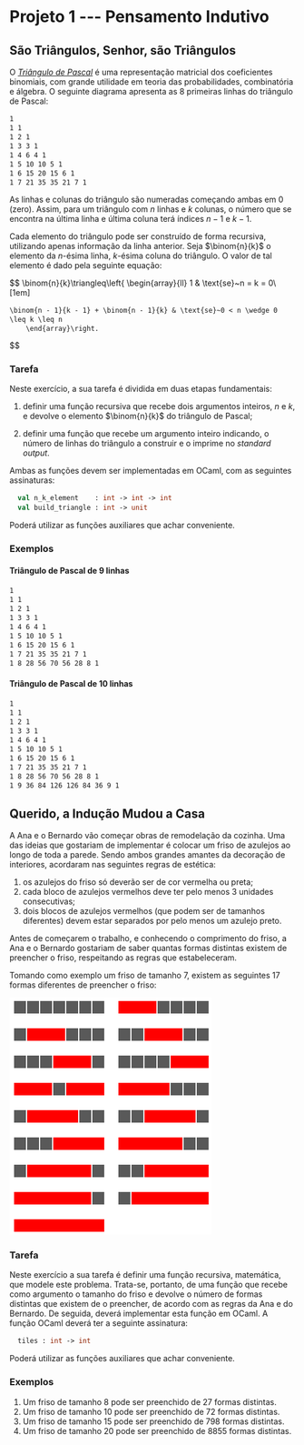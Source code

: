 # Projeto 1 --- Pensamento Indutivo

## São Triângulos, Senhor, são Triângulos

O [*Triângulo de Pascal*][pascal] é uma representação matricial dos coeficientes
binomiais, com grande utilidade em teoria das probabilidades, combinatória e
álgebra. O seguinte diagrama apresenta as 8 primeiras linhas do triângulo de
Pascal:

[pascal]: https://en.wikipedia.org/wiki/Pascal%27s_triangle

```verbatim
1
1 1
1 2 1
1 3 3 1
1 4 6 4 1
1 5 10 10 5 1
1 6 15 20 15 6 1
1 7 21 35 35 21 7 1
```

As linhas e colunas do triângulo são numeradas começando ambas em 0
(zero). Assim, para um triângulo com $n$ linhas e $k$ colunas, o número que se
encontra na última linha e última coluna terá índices $n - 1$ e $k - 1$.

Cada elemento do triângulo pode ser construído de forma recursiva, utilizando
apenas informação da linha anterior. Seja $\binom{n}{k}$ o elemento da $n$-ésima
linha, $k$-ésima coluna do triângulo. O valor de tal elemento é dado pela
seguinte equação:

$$
\binom{n}{k}\triangleq\left\{
\begin{array}{ll}
    1 & \text{se}~n = k = 0\\[1em]

    \binom{n - 1}{k - 1} + \binom{n - 1}{k} & \text{se}~0 < n \wedge 0 \leq k \leq n
        \end{array}\right.
$$

### Tarefa

Neste exercício, a sua tarefa é dividida em duas etapas fundamentais:

1. definir uma função recursiva que recebe dois argumentos inteiros, $n$ e
  $k$, e devolve o elemento $\binom{n}{k}$ do triângulo de Pascal;

2. definir uma função que recebe um argumento inteiro indicando, o número de
  linhas do triângulo a construir e o imprime no *standard output*.

Ambas as funções devem ser implementadas em OCaml, com as seguintes assinaturas:

```ocaml
  val n_k_element    : int -> int -> int
  val build_triangle : int -> unit
```

Poderá utilizar as funções auxiliares que achar conveniente.

### Exemplos

#### Triângulo de Pascal de 9 linhas

```verbatim
1
1 1
1 2 1
1 3 3 1
1 4 6 4 1
1 5 10 10 5 1
1 6 15 20 15 6 1
1 7 21 35 35 21 7 1
1 8 28 56 70 56 28 8 1
```

#### Triângulo de Pascal de 10 linhas

```verbatim
1
1 1
1 2 1
1 3 3 1
1 4 6 4 1
1 5 10 10 5 1
1 6 15 20 15 6 1
1 7 21 35 35 21 7 1
1 8 28 56 70 56 28 8 1
1 9 36 84 126 126 84 36 9 1
```

## Querido, a Indução Mudou a Casa

A Ana e o Bernardo vão começar obras de remodelação da cozinha. Uma das ideias
que gostariam de implementar é colocar um friso de azulejos ao longo de toda a
parede. Sendo ambos grandes amantes da decoração de interiores, acordaram nas
seguintes regras de estética:

1. os azulejos do friso só deverão ser de cor vermelha ou preta;
2. cada bloco de azulejos vermelhos deve ter pelo menos 3 unidades consecutivas;
3. dois blocos de azulejos vermelhos (que podem ser de tamanhos diferentes)
  devem estar separados por pelo menos um azulejo preto.

Antes de começarem o trabalho, e conhecendo o comprimento do friso, a Ana e o
Bernardo gostariam de saber quantas formas distintas existem de preencher o
friso, respeitando as regras que estabeleceram.

Tomando como exemplo um friso de tamanho 7, existem as seguintes 17 formas
diferentes de preencher o friso:

![Tiles](rouge_noir.png)

### Tarefa

Neste exercício a sua tarefa é definir uma função recursiva, matemática, que
modele este problema. Trata-se, portanto, de uma função que recebe como
argumento o tamanho do friso e devolve o número de formas distintas que existem
de o preencher, de acordo com as regras da Ana e do Bernardo. De seguida, deverá
implementar esta função em OCaml. A função OCaml deverá ter a
seguinte assinatura:

```ocaml
  tiles : int -> int
```

Poderá utilizar as funções auxiliares que achar conveniente.

### Exemplos

1. Um friso de tamanho 8 pode ser preenchido de 27 formas distintas.
2. Um friso de tamanho 10 pode ser preenchido de 72 formas distintas.
3. Um friso de tamanho 15 pode ser preenchido de 798 formas distintas.
4. Um friso de tamanho 20 pode ser preenchido de 8855 formas distintas.
